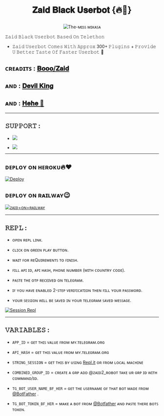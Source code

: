 <h1 align="center">

<b>𝐙𝐚𝐢𝐝 𝐁𝐥𝐚𝐜𝐤 𝐔𝐬𝐞𝐫𝐛𝐨𝐭 {🔥👀}</b>

</h1>

<p align="center">

  <img src="https://telegra.ph/file/cf07e1ae28b78983ad596.jpg" alt="The-ᴍɪꜱꜱ ᴍɪᴋᴀꜱᴀ">

𝚉𝚊𝚒𝚍 𝙱𝚕𝚊𝚌𝚔 𝚄𝚜𝚎𝚛𝚋𝚘𝚝 𝙱𝚊𝚜𝚎𝚍 𝙾𝚗 𝚃𝚎𝚕𝚎𝚝𝚑𝚘𝚗

- 𝚉𝚊𝚒𝚍 𝚄𝚜𝚎𝚛𝚋𝚘𝚝 𝙲𝚘𝚖𝚎𝚜 𝚆𝚒𝚝𝚑 𝙰𝚙𝚙𝚛𝚘𝚡 300+ 𝙿𝚕𝚞𝚐𝚒𝚗𝚜 + 𝙿𝚛𝚘𝚟𝚒𝚍𝚎 𝚄 𝙱𝚎𝚝𝚝𝚎𝚛 𝚃𝚊𝚜𝚝𝚎 𝙾𝚏 𝙵𝚊𝚜𝚝𝚎𝚛 𝚄𝚜𝚎𝚛𝚋𝚘𝚝 🥴 </p>

## ᴄʀᴇᴀᴅɪᴛꜱ : [𝐁𝐨𝐨𝐨/𝐙𝐚𝐢𝐝](https://t.me/Timesisnotwaiting)

## ᴀɴᴅ : [𝐃𝐞𝐯𝐢𝐥 𝐊𝐢𝐧𝐠](https://t.me/Devil_Kingo)

## ᴀɴᴅ : [𝐇𝐞𝐡𝐞 👀](https://t.me/D_eVil_Girl)

---------------

## 𝚂𝚄𝙿𝙿𝙾𝚁𝚃 :

- <a href="https://t.me/Zaid_Support"><img src="https://img.shields.io/badge/Join-SUPPORT%20GROUP-red.svg?logo=Telegram"></a>

 

- <a href="https://t.me/Zaid_Updates"><img src="https://img.shields.io/badge/Join-SUPPORT%20CHANNEL-red.svg?logo=Telegram"></a>

-------------------------------------------------

## ᴅᴇᴘʟᴏʏ  ᴏɴ ʜᴇʀᴏᴋᴜ🔥❤️

[![Deploy](https://telegra.ph/file/0f1a48bf0bcfd01f53cf4.jpg)](https://heroku.com/deploy?template=https://github.com/Itsunknown-12/ZaidBot)

## ᴅᴇᴘʟᴏʏ ᴏɴ ʀᴀɪʟᴡᴀʏ😉

[![ᴢᴀɪᴅ+ᴏɴ+ʀᴀɪʟᴡᴀʏ](https://railway.app/button.svg)](https://railway.app/new/template?template=https://github.com/Itsunknown-12/ZaidUserbot&envs=STRING_SESSION,APP_ID,API_HASH,COMBINED_GROUP_ID,SUDO_USERS,TG_BOT_TOKEN_BF_HER,TG_BOT_USER_NAME_BF_HER,ALIVE_NAME)

------------------------------------------------

## 𝚁𝙴𝙿𝙻 :

- ᴏᴘᴇɴ ʀᴇᴘʟ ʟɪɴᴋ.

- ᴄʟɪᴄᴋ ᴏɴ ɢʀᴇᴇɴ ᴘʟᴀʏ ʙᴜᴛᴛᴏɴ.

- ᴡᴀɪᴛ ꜰᴏʀ ʀᴇQᴜɪʀᴇᴍᴇɴᴛꜱ ᴛᴏ ꜰɪɴɪꜱʜ.

- ꜰɪʟʟ ᴀᴘɪ ɪᴅ, ᴀᴘɪ ʜᴀꜱʜ, ᴘʜᴏɴᴇ ɴᴜᴍʙᴇʀ (ᴡɪᴛʜ ᴄᴏᴜɴᴛʀʏ ᴄᴏᴅᴇ).

- ᴘᴀꜱᴛᴇ ᴛʜᴇ ᴏᴛᴘ ʀᴇᴄᴇɪᴠᴇᴅ ᴏɴ ᴛᴇʟᴇɢʀᴀᴍ.

- ɪꜰ ʏᴏᴜ ʜᴀᴠᴇ ᴇɴᴀʙʟᴇᴅ 2-ꜱᴛᴇᴘ ᴠᴇʀɪꜰɪᴄᴀᴛɪᴏɴ ᴛʜᴇɴ ꜰɪʟʟ ʏᴏᴜʀ ᴘᴀꜱꜱᴡᴏʀᴅ.

- ʏᴏᴜʀ ꜱᴇꜱꜱɪᴏɴ ᴡɪʟʟ ʙᴇ ꜱᴀᴠᴇᴅ ɪɴ ʏᴏᴜʀ ᴛᴇʟᴇɢʀᴀᴍ ꜱᴀᴠᴇᴅ ᴍᴇꜱꜱᴀɢᴇ.

[![Session Repl](https://telegra.ph/file/a5079c7512fb995261c26.jpg)](https://replit.com/@BoooCreative/Mikasa-Session#main.py)

    

-------------------------------------------------

## 𝚅𝙰𝚁𝙸𝙰𝙱𝙻𝙴𝚂 :

- `APP_ID`  =  ɢᴇᴛ ᴛʜɪꜱ ᴠᴀʟᴜᴇ ꜰʀᴏᴍ ᴍʏ.ᴛᴇʟᴇɢʀᴀᴍ.ᴏʀɢ

- `API_HASH`  =  ɢᴇᴛ ᴛʜɪꜱ ᴠᴀʟᴜᴇ ꜰʀᴏᴍ ᴍʏ.ᴛᴇʟᴇɢʀᴀᴍ.ᴏʀɢ

- `STRING_SESSION`  =  ɢᴇᴛ ᴛʜɪꜱ ʙʏ ᴜꜱɪɴɢ [Repl.it](#Repl) ᴏʀ ꜰʀᴏᴍ ʟᴏᴄᴀʟ ᴍᴀᴄʜɪɴᴇ

- `COMBINED_GROUP_ID`  =  ᴄʀᴇᴀᴛᴇ ᴀ ɢʀᴘ ᴀᴅᴅ @ᴢᴀɪᴅ2_ʀᴏʙᴏᴛ ᴛᴀᴋᴇ ᴜʀ ɢʀᴘ ɪᴅ ᴡɪᴛʜ ᴄᴏᴍᴍᴀɴᴅ/ɪᴅ.

- `TG_BOT_USER_NAME_BF_HER`  =  ɢᴇᴛ ᴛʜᴇ ᴜꜱᴇʀɴᴀᴍᴇ ᴏꜰ ᴛʜᴀᴛ ʙᴏᴛ ᴍᴀᴅᴇ ꜰʀᴏᴍ [@BotFather](https://t.me/botfather) .

- `TG_BOT_TOKEN_BF_HER`  =  ᴍᴀᴋᴇ ᴀ ʙᴏᴛ ꜰʀᴏᴍ [@Botfather](https://t.me/botfather)  ᴀɴᴅ ᴘᴀꜱᴛᴇ ᴛʜᴇʀᴇ ʙᴏᴛꜱ ᴛᴏᴋᴇɴ.
